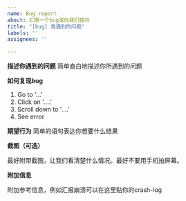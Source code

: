 ```yaml
---
name: Bug report
about: 汇报一个bug或向我们提问
title: "[bug] 我遇到的问题"
labels: ''
assignees: ''

---
```


**描述你遇到的问题**
简单直白地描述你所遇到的问题

**如何复现bug**

1. Go to '...'
2. Click on '....'
3. Scroll down to '....'
4. See error

**期望行为**
简单的语句表达你想要什么结果

**截图（可选）**

最好附带截图，让我们看清楚什么情况。最好不要用手机拍屏幕。

**附加信息**

附加参考信息，例如汇报崩溃可以在这里贴你的crash-log
